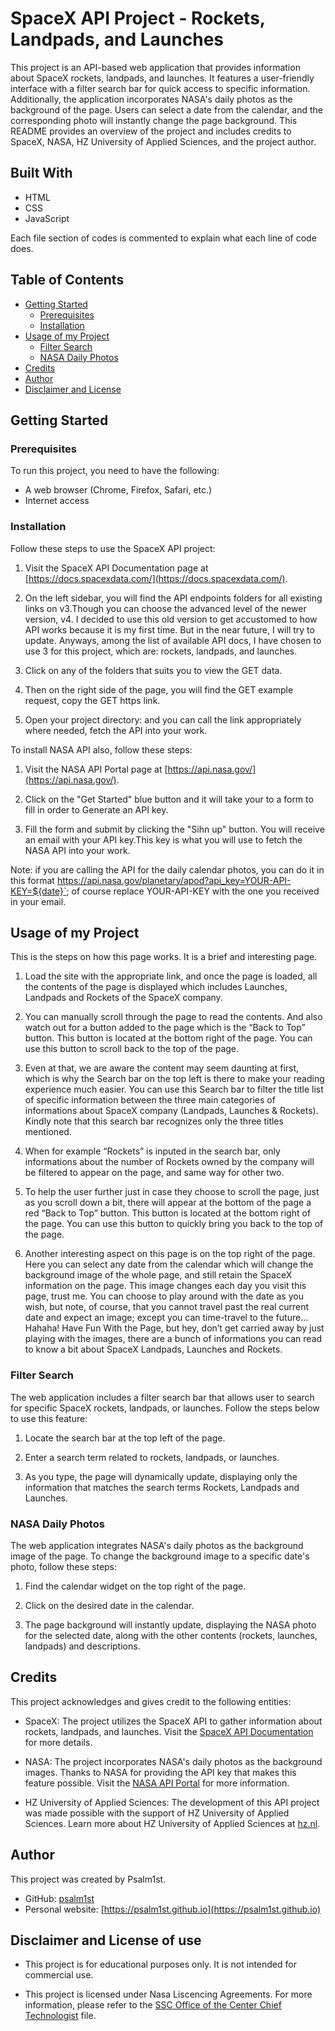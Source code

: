 # SpaceX API Project - Rockets, Landpads, and Launches

This project is an API-based web application that provides information about SpaceX rockets, landpads, and launches. It features a user-friendly interface with a filter search bar for quick access to specific information. Additionally, the application incorporates NASA's daily photos as the background of the page. Users can select a date from the calendar, and the corresponding photo will instantly change the page background. This README provides an overview of the project and includes credits to SpaceX, NASA, HZ University of Applied Sciences, and the project author.

## Built With 

* HTML
* CSS
* JavaScript

Each file section of codes is commented to explain what each line of code does.

## Table of Contents

- [Getting Started](#getting-started)
  - [Prerequisites](#prerequisites)
  - [Installation](#installation)
- [Usage of my Project](#usage-of-my-project)
  - [Filter Search](#filter-search)
  - [NASA Daily Photos](#nasa-daily-photos)
- [Credits](#credits)
- [Author](#author)
- [Disclaimer and License](#disclaimer-and-license-of-use)

## Getting Started

### Prerequisites

To run this project, you need to have the following:

- A web browser (Chrome, Firefox, Safari, etc.)
- Internet access

### Installation

Follow these steps to use the SpaceX API project:

1. Visit the SpaceX API Documentation page at [https://docs.spacexdata.com/](https://docs.spacexdata.com/).

2. On the left sidebar, you will find the API endpoints folders for all existing links on v3.Though you can choose the advanced level of the newer version, v4. I decided to use this old version to get accustomed to how API works because it is my first time. But in the near future, I will try to update. Anyways, among the list of available API docs, I have chosen to use 3 for this project, which are: rockets, landpads, and launches. 

3. Click on any of the folders that suits you to view the GET data. 

4. Then on the right side of the page, you will find the GET example request, copy the GET https link.

5. Open your project directory: and you can call the link appropriately where needed, fetch the API into your work.


To install NASA API also, follow these steps:

1. Visit the NASA API Portal page at [https://api.nasa.gov/](https://api.nasa.gov/).

2. Click on the "Get Started" blue button and it will take your to a form to fill in order to Generate an API key.

3. Fill the form and submit by clicking the "Sihn up" button. You will receive an email with your API key.This key is what you will use to fetch the NASA API into your work.

Note: if you are calling the API for the daily calendar photos, you can do it in this format https://api.nasa.gov/planetary/apod?api_key=YOUR-API-KEY=${date}`; of course replace YOUR-API-KEY
with the one you received in your email.

## Usage of my Project

This is the steps on how this page works. It is a brief and interesting page.

1.	Load the site with the appropriate link, and once the page is loaded, all the contents of the page is displayed which includes Launches, Landpads and Rockets of the SpaceX company.

2.	You can manually scroll through the page to read the contents. And also watch out for a button added to the page which is the “Back to Top” button. This button is located at the bottom right of the page. You can use this button to scroll back to the top of the page.

3.  Even at that, we are aware the content may seem daunting at first, which is why the Search bar on the top left is there to make your reading experience much easier. You can use this Search bar to filter the title list of specific information between the three main categories of informations about SpaceX company (Landpads, Launches & Rockets). Kindly note that this search bar recognizes only the three titles mentioned.

3.	When for example “Rockets” is inputed in the search bar, only informations about the number of Rockets owned by the company will be filtered to appear on the page, and same way for other two.

4.  To help the user further just in case they choose to scroll the page, just as you scroll down a bit, there will appear at the bottom of the page a red “Back to Top” button. This button is located at the bottom right of the page. You can use this button to quickly bring you back to the top of the page.

5.	Another interesting aspect on this page is on the top right of the page. Here you can select any date from the calendar which will change the background image of the whole page, and still retain the SpaceX information on the page. This image changes each day you visit this page, trust me. You can choose to play around with the date as you wish, but note, of course, that you cannot travel past the real current date and expect an image; except you can time-travel to the future…Hahaha!
Have Fun With the Page, but hey, don’t get carried away by just playing with the images, there are a bunch of informations you can read to know a bit about SpaceX Landpads, Launches and Rockets.


### Filter Search

The web application includes a filter search bar that allows user to search for specific SpaceX rockets, landpads, or launches. Follow the steps below to use this feature:

1. Locate the search bar at the top left of the page.

2. Enter a search term related to rockets, landpads, or launches.

3. As you type, the page will dynamically update, displaying only the information that matches the search terms Rockets, Landpads and Launches.

### NASA Daily Photos

The web application integrates NASA's daily photos as the background image of the page. To change the background image to a specific date's photo, follow these steps:

1. Find the calendar widget on the top right of the page.

2. Click on the desired date in the calendar.

3. The page background will instantly update, displaying the NASA photo for the selected date, along with the other contents (rockets, launches, landpads) and descriptions.

## Credits

This project acknowledges and gives credit to the following entities:

- SpaceX: The project utilizes the SpaceX API to gather information about rockets, landpads, and launches. Visit the [SpaceX API Documentation](https://docs.spacexdata.com/) for more details.

- NASA: The project incorporates NASA's daily photos as the background images. Thanks to NASA for providing the API key that makes this feature possible. Visit the [NASA API Portal](https://api.nasa.gov/) for more information.

- HZ University of Applied Sciences: The development of this API project was made possible with the support of HZ University of Applied Sciences. Learn more about HZ University of Applied Sciences at [hz.nl](https://www.hz.nl).

## Author

This project was created by Psalm1st.

- GitHub: [psalm1st](https://github.com/psalm1st)
- Personal website: [https://psalm1st.github.io](https://psalm1st.github.io)

## Disclaimer and License of use

- This project is for educational purposes only. It is not intended for commercial use.

- This project is licensed under Nasa Liscencing Agreements. For more information, please refer to the [SSC Office of the Center Chief Technologist](https://www.nasa.gov/centers/stennis/ssc-partnerships/licensing-opportunities.html#) file.
